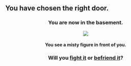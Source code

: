 ## You have chosen the right door.

<h3 align="center">You are now in the basement.</h3>

<p align="center">
  <img src="../pictures/Basement_of_Lawang_Sewu_2011"/>
</p>

<h4 align="center">You see a misty figure in front of you.</h4>
<h3 align="center">
  Will you <a href="fight.md">fight it</a> or <a href="befriend.md"> befriend it</a>?
</h3>


